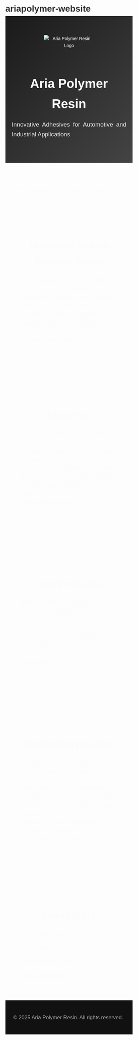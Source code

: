 # ariapolymer-website
<!DOCTYPE html>
<html lang="en">
<head>
  <meta charset="UTF-8">
  <meta name="viewport" content="width=device-width, initial-scale=1.0">
  <title>Aria Polymer Resin</title>
  <link href="https://fonts.googleapis.com/css2?family=Montserrat:wght@400;600&display=swap" rel="stylesheet">
  <style>
    * { margin: 0; padding: 0; box-sizing: border-box; }
    body { font-family: 'Montserrat', sans-serif; line-height: 1.6; color: #333; }
    header { background: linear-gradient(135deg, #1a1a1a, #444); color: #fff; padding: 60px 20px; text-align: center; position: relative; }
    header img.logo { max-width: 160px; margin-bottom: 20px; }
    header h1 { font-size: 2.5rem; margin-bottom: 10px; }
    header p { font-size: 1.2rem; opacity: 0.9; }

    nav { background: #222; padding: 15px; text-align: center; position: sticky; top: 0; z-index: 1000; }
    nav a { color: #fff; margin: 0 15px; text-decoration: none; font-weight: 600; transition: color 0.3s ease; }
    nav a:hover { color: #00bfa6; }

    section { padding: 70px 12%; animation: fadeIn 1s ease; }
    h2 { color: #111; font-size: 2rem; margin-bottom: 20px; text-align: center; }
    p { font-size: 1.05rem; margin-bottom: 15px; text-align: justify; }

    .products { background: #f7f7f7; border-radius: 10px; padding: 50px 12%; margin: 40px auto; box-shadow: 0 4px 10px rgba(0,0,0,0.1); }

    footer { background: #111; color: #aaa; text-align: center; padding: 25px; font-size: 0.9rem; }

    @keyframes fadeIn { from { opacity: 0; transform: translateY(20px); } to { opacity: 1; transform: translateY(0); } }

    /* Responsive */
    @media(max-width: 768px){
      section { padding: 50px 8%; }
      header h1 { font-size: 2rem; }
      nav a { display: inline-block; margin: 10px; }
    }
  </style>
</head>
<body>
  <header>
    <img src="logo.png" alt="Aria Polymer Resin Logo" class="logo">
    <h1>Aria Polymer Resin</h1>
    <p>Innovative Adhesives for Automotive and Industrial Applications</p>
  </header>

  <nav>
    <a href="#home">Home</a>
    <a href="#about">About Us</a>
    <a href="#products">Products</a>
    <a href="#technology">Technology</a>
    <a href="#contact">Contact</a>
  </nav>

  <section id="home">
    <h2>Welcome to Aria Polymer Resin</h2>
    <p>We specialize in advanced adhesive technologies, delivering high-performance solutions for rubber-to-metal bonding in automotive, oil & gas, and industrial sectors. Our mission is to provide world-class alternatives to imported adhesives through local innovation and expertise.</p>
  </section>

  <section id="about">
    <h2>About Us</h2>
    <p>Aria Polymer Resin is a knowledge-based company with deep roots in polymer science and industrial innovation. Led by experienced chemical engineers and supported by an expert R&D team, we combine academic expertise with industrial know-how to create solutions that meet the most demanding challenges.</p>
  </section>

  <section id="products" class="products">
    <h2>Our Products</h2>
    <p><strong>Rubber-to-Metal Adhesive</strong>: A high-performance adhesive engineered to replace imported brands like Chemosil. It offers superior bonding strength, resistance to extreme conditions, and cost efficiency—tailored for automotive, oil & gas, and heavy industry applications.</p>
  </section>

  <section id="technology">
    <h2>Technology & R&D</h2>
    <p>Our R&D focuses on advanced epoxy-phenolic and chlorinated polymer systems. By leveraging proprietary formulations and patent-pending processes, we ensure reliable performance in harsh industrial conditions. We continuously invest in technology that strengthens our competitive advantage and supports local manufacturing in the UAE market.</p>
  </section>

  <section id="contact">
    <h2>Contact Us</h2>
    <p>Email: info@ariapolymer.com</p>
    <p>Phone: +98-21-1234-5678</p>
    <p>Address: Tehran, Iran</p>
    <p><a href="https://www.linkedin.com" target="_blank">Find us on LinkedIn</a></p>
  </section>

  <footer>
    <p>&copy; 2025 Aria Polymer Resin. All rights reserved.</p>
  </footer>
</body>
</html>